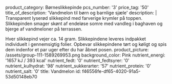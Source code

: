 product_category: Børneslikkepinde
pcs_number: '3'
price_tag: '50'
title_of_description: 'Vandmelon til børn og barnlige sjæle'
description: |
  Transparent lyserød slikkepind med farverige krymler på toppen. Slikkepinden smager skønt af endeløse somre med vandleg i baghaven og bjerge af vandmeloner på terrassen.
  
  Hver slikkepind vejer ca. 14 gram. Slikkepindene leveres indpakket individuelt i gennemsigtig folier. Opbevar slikkepindene tørt og køligt og spis dem indenfor et par uger efter du har åbnet posen.
product_picture: /assets/group-111-1589269953.png
background_color: Pink
nutrient_energi: '1657 kJ / 393 kcal'
nutrient_fedt: '0'
nutrient_fedtsyrer: '0'
nutrient_kulhydrat: '98'
nutrient_sukkerarter: '57'
nutrient_protein: '0'
nutrient_salt: '0'
title: Vandmelon
id: f46556fe-df65-4020-91a5-53d50148eb70
